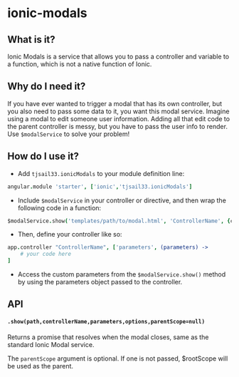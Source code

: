 # ionic-modals
## What is it?
Ionic Modals is a service that allows you to pass a controller and variable to a function, which is not a native function of Ionic.

## Why do I need it?
If you have ever wanted to trigger a modal that has its own controller, but you also need to pass some data to it, you want this modal service. Imagine using a modal to edit someone user information. Adding all that edit code to the parent controller is messy, but you have to pass the user info to render. Use `$modalService` to solve your problem!

## How do I use it?
* Add `tjsail33.ionicModals` to your module definition line:
````coffeescript
angular.module 'starter', ['ionic','tjsail33.ionicModals']
````
* Include `$modalService` in your controller or directive, and then wrap the following code in a function:
````coffeescript
$modalService.show('templates/path/to/modal.html', 'ControllerName', {custom,parameters}, {ionic,modal,options})
````
* Then, define your controller like so:
````coffeescript
app.controller "ControllerName", ['parameters', (parameters) ->
	# your code here	
]
````
* Access the custom parameters from the `$modalService.show()` method by using the parameters object passed to the controller.

## API

#### `.show(path,controllerName,parameters,options,parentScope=null)`
Returns a promise that resolves when the modal closes, same as the standard Ionic Modal service.

The `parentScope` argument is optional. If one is not passed, $rootScope will be used as the parent.
